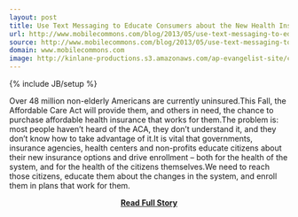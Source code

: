 ```yaml
---
layout: post
title: Use Text Messaging to Educate Consumers about the New Health Insurance Marketplaces and Drive Enrollment
url: http://www.mobilecommons.com/blog/2013/05/use-text-messaging-to-educate-consumers-about-the-new-health-insurance-marketplaces-and-drive-enrollment/
source: http://www.mobilecommons.com/blog/2013/05/use-text-messaging-to-educate-consumers-about-the-new-health-insurance-marketplaces-and-drive-enrollment/
domain: www.mobilecommons.com
image: http://kinlane-productions.s3.amazonaws.com/ap-evangelist-site/curated/screenshots/9227_www_mobilecommons_com.png
---
```

{% include JB/setup %}<p>Over 48 million non-elderly Americans are currently uninsured.This Fall, the Affordable Care Act will provide them, and others in need, the chance to purchase affordable health insurance that works for them.The problem is: most people haven’t heard of the ACA, they don’t understand it, and they don’t know how to take advantage of it.It is vital that governments, insurance agencies, health centers and non-profits educate citizens about their new insurance options and drive enrollment – both for the health of the system, and for the health of the citizens themselves.We need to reach those citizens, educate them about the changes in the system, and enroll them in plans that work for them.</p>
<center><p><a href="http://www.mobilecommons.com/blog/2013/05/use-text-messaging-to-educate-consumers-about-the-new-health-insurance-marketplaces-and-drive-enrollment/" style='padding:25px; font-sze:18px; font-weight: bold;'>Read Full Story</a></p></center>
